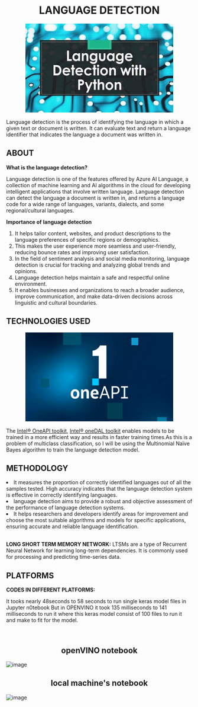 <div align="center">
   <centre><h1>LANGUAGE DETECTION</centre><br />
      </div>


     
<p align="center">
  <img src="https://github.com/711121104027/language-detection/blob/main/language.jpg" width="400" height="240" >
</p>
Language detection is the process of identifying the language in which a given text or document is written. It can evaluate text and return a language identifier that indicates the language a document was written in.
<h2>ABOUT</h2>

**What is the language detection?**

Language detection is one of the features offered by Azure AI Language, a collection of machine learning and AI algorithms in the cloud for developing intelligent applications that involve written language.
Language detection can detect the language a document is written in, and returns a language code for a wide range of languages, variants, dialects, and some regional/cultural languages.



**Importance of language detection**

1. It helps tailor content, websites, and product descriptions to the language preferences of specific regions or demographics.
2. This makes the user experience more seamless and user-friendly, reducing bounce rates and improving user satisfaction.
3. In the field of sentiment analysis and social media monitoring, language detection is crucial for tracking and analyzing global trends and opinions.
4. Language detection  helps maintain a safe and respectful online environment.
5. It enables businesses and organizations to reach a broader audience, improve communication, and make data-driven decisions across linguistic and cultural boundaries.

<h2>TECHNOLOGIES USED</h2>
<p align="center">
  <img src="https://github.com/kamesh0407/stock_market_prediction/blob/main/InteloneAPI.jpg" width="400" height="240" >
</p>

The [Intel® OneAPI toolkit](https://www.intel.com/content/www/us/en/developer/tools/oneapi/toolkits.html#gs.3btkxe), [Intel® oneDAL toolkit](https://www.intel.com/content/www/us/en/developer/tools/openvino-toolkit/overview.html) enables models to be trained in a more efficient way and results in faster training times.As this is a problem of multiclass classification, so I will be using the Multinomial Naïve Bayes algorithm to train the language detection model.





<h2>METHODOLOGY</h2>
<li>It measures the proportion of correctly identified languages out of all the samples tested. High accuracy indicates that the language detection system is effective in correctly identifying languages.
</li>
<li>  language detection aims to provide a robust and objective assessment of the performance of language detection systems.</li>
<li> It helps researchers and developers identify areas for improvement and choose the most suitable algorithms and models for specific applications, ensuring accurate and reliable language identification.</li>
<br/>

**LONG SHORT TERM MEMORY NETWORK:**
 LTSMs are a type of Recurrent Neural Network for learning long-term dependencies.
It is commonly used for processing and predicting time-series data.

<h2>PLATFORMS</h2>


**CODES IN DIFFERENT PLATFORMS:**

It tooks nearly 48seconds to 58 seconds to run single keras model files in Jupyter n0tebook
But in OPENVINO it took 135 milliseconds to 141 milliseconds to run it where this keras model consist of 100 files to run it and make to fit for the model.

<br/>

<div align="center">
   <centre><h2> openVINO notebook</centre><br />
      </div>

![image](https://user-images.githubusercontent.com/105495867/225071699-5ec37228-52c1-4280-ab0f-9202d2b5ab42.png)

<div align="center">
   <centre><h2>local machine's notebook
</centre><br />
      </div>


  ![image](https://user-images.githubusercontent.com/105495867/225222368-8dacf339-445f-4b2c-8404-53a0526ef6ca.png)
